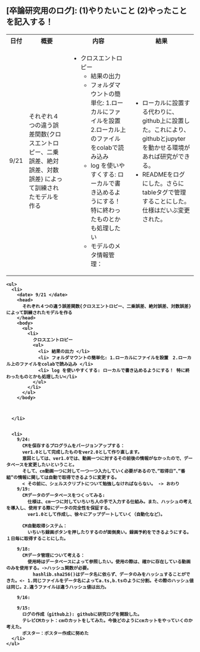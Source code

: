 <head>
  <h2>
  [卒論研究用のログ]: (1)やりたいこと (2)やったことを記入する！
  </h2>
</head>

<body><h4>
    <table>
      <tr>
        <th>日付</th>
        <th>概要</th>
        <th>内容</th>
        <th>結果</th>
      </tr>
      <tr>
        <td> 9/21 </td>
        <td>
          それぞれ４つの違う誤差関数{クロスエントロピー、二乗誤差、絶対誤差、対数誤差} によって訓練されたモデルを作る
        </td>
        <td>
          <ul>
            <li>
              クロスエントロピー
              <ul>
                <li> 結果の出力 </li>
                <li> フォルダマウントの簡単化: 1.ローカルにファイルを設置　2.ローカル上のファイルをcolabで読み込み </li>
                <li> log を使いやすくする: ローカルで書き込めるようにする！ 特に終わったものとかも処理したい</li>
                <li> モデルのメタ情報管理：</li>
              </ul>
            </li>
          </ul>
        </td>
        <td>
          <ul>
            <li>ローカルに設置する代わりに、github上に設置した。これにより、githubとjupyterを動かせる環境があれば研究ができる。</li>
            <li>READMEをログにした。さらにtableタグで管理することにした。仕様はだいぶ変更された。</li>
          </ul>
        </td>
      </tr>
    </table>

    <ul>
      <li>
        <date> 9/21 </date>
        <head>
          それぞれ４つの違う誤差関数{クロスエントロピー、二乗誤差、絶対誤差、対数誤差} によって訓練されたモデルを作る
        </head>
        <body>
          <ul>
            <li>
              クロスエントロピー
              <ul>
                <li> 結果の出力 </li>
                <li> フォルダマウントの簡単化: 1.ローカルにファイルを設置　2.ローカル上のファイルをcolabで読み込み </li>
                <li> log を使いやすくする: ローカルで書き込めるようにする！ 特に終わったものとかも処理したい</li>
              </ul>
            </li>
          </ul>
        </body>



      </li>


      <li>
        9/24:
          CMを保存するプログラムをバージョンアップする：
          ver1.0として完成したものをver2.0として作り直します。
          意図としては、ver1.0では、動画一つに対するその前後の情報がなかったので、データベースを変更したいということ。
          そして、cm動画一つに対して一つ一つ入力していく必要があるので、”取得日”、”番組”の情報に関しては自動で取得できるように変更する。
          < その前に、シェルスクリプトについて勉強しなければならない。 -> おわり
        9/19:
          CMデータのデータベースをつくってみる:
            仕様は、cm一つに対していちいち人の手で入力する仕組み。また、ハッシュの考えを導入し、使用する際にデータの完全性を保証する。
            ver1.0として作成し、徐々にアップデートしていく（自動化など）。

          CM自動取得システム：
            いちいち録画ボタンを押したりするのが面倒臭い。録画予約をできるようにする。　１日毎に取得することにした。

        9/18:
          CMデータ管理について考える：
            使用時はデータベースによって参照したい。使用の際は、確かに存在している動画のみを使用する。->ハッシュ関数が必要。
              hashlib.sha256()はデータ名に依らず、データのみをハッシュすることができた。<- 1.同じファイルをデータ名によってa.ts,b.tsのように分割。その際のハッシュ値は同じ。2.違うファイルは違うハッシュ値は出力。

        9/16:

        9/15:
          ログの作成（github上): githubに研究ログを開設した。
          テレビCMカット：cmのカットをしてみた。今後どのようにcmカットをやっていくのか考えた。
          ポスター：ポスター作成に努めた
      </li>
    </ul>

</h4></body>
